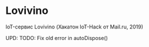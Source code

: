 # Lovivino

IoT-сервис Lovivino (Хакатон IoT-Hack от Mail.ru, 2019)

UPD: TODO: Fix old error in autoDispose()
